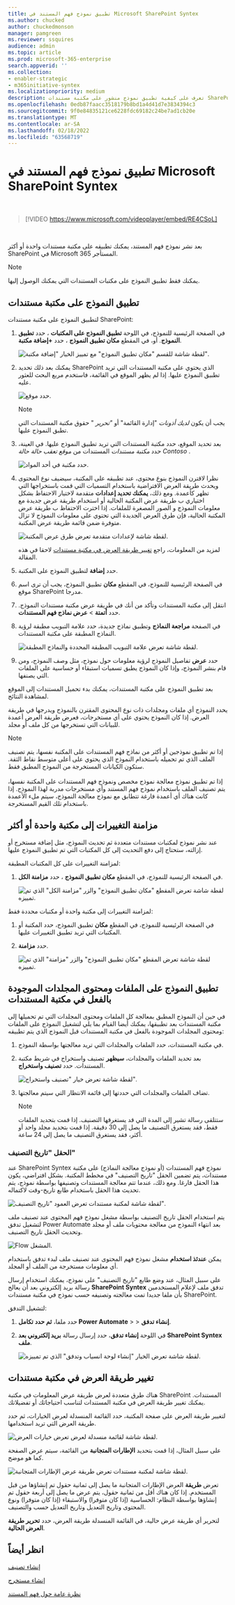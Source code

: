 ```yaml
---
title: تطبيق نموذج فهم المستند في Microsoft SharePoint Syntex
ms.author: chucked
author: chuckedmonson
manager: pamgreen
ms.reviewer: ssquires
audience: admin
ms.topic: article
ms.prod: microsoft-365-enterprise
search.appverid: ''
ms.collection:
- enabler-strategic
- m365initiative-syntex
ms.localizationpriority: medium
description: تعرف على كيفية تطبيق نموذج منشور على مكتبة مستندات SharePoint Microsoft SharePoint Syntex.
ms.openlocfilehash: 0edb87faacc3518179b8bd1a4d41d7e3834394c3
ms.sourcegitcommit: 9f0e84835121ce6228fdc69182c24be7ad1cb20e
ms.translationtype: MT
ms.contentlocale: ar-SA
ms.lasthandoff: 02/18/2022
ms.locfileid: "63568719"
---
```

# <a name="apply-a-document-understanding-model-in-microsoft-sharepoint-syntex"></a>تطبيق نموذج فهم المستند في Microsoft SharePoint Syntex

</br>

> [!VIDEO https://www.microsoft.com/videoplayer/embed/RE4CSoL]

</br>

بعد نشر نموذج فهم المستند، يمكنك تطبيقه على مكتبة مستندات واحدة أو أكثر SharePoint في Microsoft 365 المستأجر.

> [!NOTE]
> يمكنك فقط تطبيق النموذج على مكتبات المستندات التي يمكنك الوصول إليها.


## <a name="apply-your-model-to-a-document-library"></a>تطبيق النموذج على مكتبة مستندات

لتطبيق النموذج على مكتبة مستندات SharePoint:

1. في الصفحة الرئيسية للنموذج، في اللوحة **تطبيق النموذج على المكتبات** ، حدد **تطبيق النموذج**. أو، في المقطع **مكان تطبيق النموذج** ، حدد **+إضافة مكتبة**.

    ![لقطة شاشة للقسم "مكان تطبيق النموذج" مع تمييز الخيار "إضافة مكتبة".](../media/content-understanding/apply-to-library.png)

2. يمكنك بعد ذلك تحديد SharePoint الذي يحتوي على مكتبة المستندات التي تريد تطبيق النموذج عليها. إذا لم يظهر الموقع في القائمة، فاستخدم مربع البحث للعثور عليه.

    ![حدد موقع.](../media/content-understanding/site-search.png)

    > [!NOTE]
    > يجب أن يكون *لديك أذونات* "إدارة القائمة" أو *"تحرير* " حقوق مكتبة المستندات التي تطبق النموذج عليها.

3. بعد تحديد الموقع، حدد مكتبة المستندات التي تريد تطبيق النموذج عليها. في العينة، حدد *مكتبة مستندات* المستندات من *موقع تعقب حالة حالة Contoso* .

    ![حدد مكتبة في أحد المواد.](../media/content-understanding/select-doc-library.png)

4. نظرا لاقترن النموذج بنوع محتوى، عند تطبيقه على المكتبة، سيضيف نوع المحتوى ويحدث طريقة العرض الافتراضية باستخدام التسميات التي قمت باستخراجها التي تظهر كأعمدة. ومع ذلك، **يمكنك تحديد إعدادات** متقدمة لاختيار الاحتفاظ بشكل اختياري ب طريقة عرض المكتبة الحالية أو استخدام طريقة عرض جديدة مع معلومات النموذج و الصور المصغرة للملفات. إذا اخترت الاحتفاظ ب طريقة عرض المكتبة الحالية، فإن طرق العرض الجديدة التي تحتوي على معلومات النموذج لا تزال متوفرة ضمن قائمة طريقة عرض المكتبة.

    ![لقطة شاشة لإعدادات متقدمة تعرض طرق عرض المكتبة.](../media/content-understanding/library-view.png)

    لمزيد من المعلومات، راجع [تغيير طريقة العرض في مكتبة مستندات](#change-the-view-in-a-document-library) لاحقا في هذه المقالة.

5. حدد **إضافة** لتطبيق النموذج على المكتبة.

6. في الصفحة الرئيسية للنموذج، في المقطع **مكان** تطبيق النموذج، يجب أن ترى اسم موقع SharePoint مدرجا.

7. انتقل إلى مكتبة المستندات وتأكد من أنك في طريقة عرض مكتبة مستندات النموذج. حدد **أتمتة** >  **عرض نماذج فهم المستندات**.

8. في الصفحة **مراجعة النماذج** وتطبيق نماذج جديدة، حدد علامة التبويب مطبقة لرؤية النماذج المطبقة على مكتبة المستندات.

    ![لقطة شاشة تعرض علامة التبويب المطبقة المحددة والنماذج المطبقة.](../media/content-understanding/applied-models.png) 

9. حدد **عرض** تفاصيل النموذج لرؤية معلومات حول نموذج، مثل وصف النموذج، ومن قام بنشر النموذج، وإذا كان النموذج يطبق تسميات استبقاء أو حساسية على الملفات التي يصنفها.

بعد تطبيق النموذج على مكتبة المستندات، يمكنك بدء تحميل المستندات إلى الموقع لمشاهدة النتائج.

يحدد النموذج أي ملفات ومجلدات ذات نوع المحتوى المقترن بالنموذج ويدرجها في طريقة العرض. إذا كان النموذج يحتوي على أي مستخرجات، فعرض طريقة العرض أعمدة للبيانات التي تستخرجها من كل ملف أو مجلد.

> [!NOTE]
> إذا تم تطبيق نموذجين أو أكثر من نماذج فهم المستندات على المكتبة نفسها، يتم تصنيف الملف الذي تم تحميله باستخدام النموذج الذي يحتوي على أعلى متوسط نقاط الثقة. ستكون الكيانات المستخرجة من النموذج المطبق فقط. <br><br>إذا تم تطبيق نموذج معالجة نموذج مخصص ونموذج فهم المستندات على المكتبة نفسها، يتم تصنيف الملف باستخدام نموذج فهم المستند وأي مستخرجات مدربة لهذا النموذج. إذا كانت هناك أي أعمدة فارغة تتطابق مع نموذج معالجة النموذج، سيتم ملء الأعمدة باستخدام تلك القيم المستخرجة.

## <a name="sync-changes-to-one-or-more-libraries"></a>مزامنة التغييرات إلى مكتبة واحدة أو أكثر

عند نشر نموذج لمكتبات مستندات متعددة ثم تحديث النموذج، مثل إضافة مستخرج أو إزالته، ستحتاج إلى دفع التحديث إلى كل المكتبات التي تم تطبيق النموذج عليها.

لمزامنة التغييرات على كل المكتبات المطبقة:

1. في الصفحة الرئيسية للنموذج، في المقطع **مكان تطبيق النموذج** ، حدد **مزامنة الكل**.

    ![لقطة شاشة تعرض المقطع "مكان تطبيق النموذج" والزر "مزامنة الكل" الذي تم تمييزه.](../media/content-understanding/sync-all-button.png) 

لمزامنة التغييرات إلى مكتبة واحدة أو مكتبات محددة فقط:

1. في الصفحة الرئيسية للنموذج، في المقطع **مكان** تطبيق النموذج، حدد المكتبة أو المكتبات التي تريد تطبيق التغييرات عليها.

2. حدد **مزامنة**.

    ![لقطة شاشة تعرض المقطع "مكان تطبيق النموذج" والزر "مزامنة" الذي تم تمييزه.](../media/content-understanding/sync-button.png) 

## <a name="apply-the-model-to-files-and-folder-content-already-in-the-document-library"></a>تطبيق النموذج على الملفات ومحتوى المجلدات الموجودة بالفعل في مكتبة المستندات

في حين أن النموذج المطبق بمعالجة كل الملفات ومحتوى المجلدات التي تم تحميلها إلى مكتبة المستندات بعد تطبيقها، يمكنك أيضا القيام بما يلي لتشغيل النموذج على الملفات ومحتوى المجلدات الموجودة بالفعل في مكتبة المستندات قبل النموذج الذي يتم تطبيقه:

1. في مكتبة المستندات، حدد الملفات والمجلدات التي تريد معالجتها بواسطة النموذج.

2. بعد تحديد الملفات والمجلدات، **سيظهر** تصنيف واستخراج في شريط مكتبة المستندات. حدد **تصنيف واستخراج**.

      ![لقطة شاشة تعرض خيار "تصنيف واستخراج".](../media/content-understanding/extract-classify.png) 

3. تضاف الملفات والمجلدات التي حددتها إلى قائمة الانتظار التي سيتم معالجتها.

    > [!NOTE]
    > ستتلقى رسالة تشير إلى المدة التي قد يستغرقها التصنيف. إذا قمت بتحديد الملفات فقط، فقد يستغرق التصنيف ما يصل إلى 30 دقيقة. إذا قمت بتحديد مجلد واحد أو أكثر، فقد يستغرق التصنيف ما يصل إلى 24 ساعة.

### <a name="classification-date-field"></a>الحقل "تاريخ التصنيف"

عند SharePoint Syntex نموذج فهم المستندات (أو نموذج معالجة النماذج) على مكتبة مستندات، يتم تضمين الحقل "تاريخ التصنيف" في مخطط المكتبة. بشكل افتراضي، يكون هذا الحقل فارغا. ومع ذلك، عندما تتم معالجة المستندات وتصنيفها بواسطة نموذج، يتم تحديث هذا الحقل باستخدام طابع تاريخ-وقت لاكتماله. 

   ![لقطة شاشة لمكتبة مستندات تعرض العمود "تاريخ التصنيف".](../media/content-understanding/class-date-column.png) 

يتم  استخدام الحقل تاريخ التصنيف بواسطة مشغل نموذج [](/connectors/sharepointonline/#when-a-file-is-classified-by-a-content-understanding-model) فهم المحتوى عند تصنيف ملف لتشغيل تدفق Power Automate بعد انتهاء النموذج من معالجة محتويات ملف أو مجلد وتحديث الحقل تاريخ التصنيف.

   ![Flow المشغل.](../media/content-understanding/trigger.png)

يمكن **عندئذ استخدام** مشغل نموذج فهم المحتوى عند تصنيف ملف لبدء تدفق باستخدام أي معلومات مستخرجة من الملف أو المجلد.

على سبيل المثال، عند وضع طابع "تاريخ التصنيف" على نموذج، يمكنك استخدام إرسال رسالة بريد إلكتروني بعد أن يعالج **SharePoint Syntex** تدفق ملف لإعلام المستخدمين بأن ملفا جديدا تمت معالجته وتصنيفه حسب نموذج في مكتبة مستندات SharePoint.

لتشغيل التدفق:

1. حدد ملفا، **ثم حدد** **تكامل Power Automate** >  >  **إنشاء تدفق**.

2. في اللوحة **إنشاء تدفق**، حدد إرسال رسالة **بريد إلكتروني بعد SharePoint Syntex ملف**.

    ![لقطة شاشة تعرض الخيار "إنشاء لوحة انسياب وتدفق" الذي تم تمييزه.](../media/content-understanding/integrate-create-flow.png) 

## <a name="change-the-view-in-a-document-library"></a>تغيير طريقة العرض في مكتبة مستندات

هناك طرق متعددة لعرض طريقة عرض المعلومات في مكتبة SharePoint المستندات. يمكنك تغيير طريقة العرض في مكتبة المستندات لتناسب احتياجاتك أو تفضيلاتك.

لتغيير طريقة العرض على صفحة المكتبة، حدد القائمة المنسدلة لعرض الخيارات، ثم حدد طريقة العرض التي تريد استخدامها.

   ![لقطة شاشة لقائمة منسدلة لعرض تعرض خيارات العرض.](../media/content-understanding/document-library-view-menu.png) 

على سبيل المثال، إذا قمت بتحديد **الإطارات المتجانبة** من القائمة، سيتم عرض الصفحة كما هو موضح.

   ![لقطة شاشة لمكتبة مستندات تعرض طريقة عرض الإطارات المتجانبة.](../media/content-understanding/document-library-tiles-view.png) 

تعرض **طريقة** العرض الإطارات المتجانبة ما يصل إلى ثمانية حقول تم إنشاؤها من قبل المستخدم. إذا كان هناك أقل من ثمانية حقول، يتم عرض ما يصل إلى أربعة حقول تم إنشاؤها بواسطة النظام: الحساسية (إذا كان متوفرا) والاستبقاء (إذا كان متوفرا) ونوع المحتوى وتاريخ التعديل وتاريخ التعديل حسب والتصنيف.

لتحرير أي طريقة عرض حالية، في القائمة المنسدلة طريقة العرض، حدد **تحرير طريقة العرض الحالية**.

## <a name="see-also"></a>انظر أيضاً

[إنشاء تصنيف](create-a-classifier.md)

[إنشاء مستخرج](create-an-extractor.md)

[نظرة عامة حول فهم المستند](document-understanding-overview.md)
